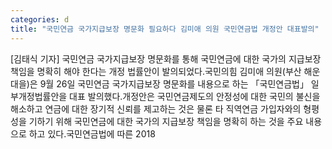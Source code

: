 ```yaml
---
categories: d
title: "국민연금 국가지급보장 명문화 필요하다 김미애 의원 국민연금법 개정안 대표발의"
---
```

[김태식 기자] 국민연금 국가지급보장 명문화를 통해 국민연금에 대한 국가의 지급보장 책임을 명확히 해야 한다는 개정 법률안이 발의되었다.국민의힘 김미애 의원(부산 해운대을)은 9월 26일 국민연금 국가지급보장 명문화를 내용으로 하는 「국민연금법」 일부개정법률안을 대표 발의했다.개정안은 국민연금제도의 안정성에 대한 국민의 불신을 해소하고 연금에 대한 장기적 신뢰를 제고하는 것은 물론 타 직역연금 가입자와의 형평성을 기하기 위해 국민연금에 대한 국가의 지급보장 책임을 명확히 하는 것을 주요 내용으로 하고 있다.국민연금법에 따른 2018